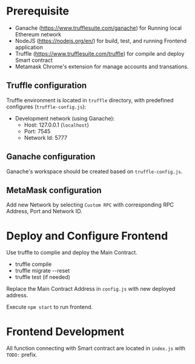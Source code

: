 # Prerequisite
- Ganache (https://www.trufflesuite.com/ganache) for Running local Ethereum network
- NodeJS (https://nodejs.org/en/) for build, test, and running Frontend application
- Truffle (https://www.trufflesuite.com/truffle) for compile and deploy Smart contract
- Metamask Chrome's extension for manage accounts and transations. 

## Truffle configuration
Truffle environment is located in `truffle` directory, with predefined configures (`truffle-config.js`):
  - Development network (using Ganache):
    - Host: 127.0.0.1 (`localhost`)
    - Port: 7545
    - Network Id: 5777

## Ganache configuration

Ganache's workspace should be created based on `truffle-config.js`.


## MetaMask configuration

Add new Network by selecting `Custom RPC` with corresponding RPC Address, Port and Network ID.

# Deploy and Configure Frontend

Use truffle to complie and deploy the Main Contract.
 + truffle compile
 + truffle migrate --reset
 + truffle test (if needed)
 
Replace the Main Contract Address in `config.js` with new deployed address.

Execute `npm start` to run frontend.

# Frontend Development

All function connecting with Smart contract are located in `index.js` with `TODO:` prefix. 
